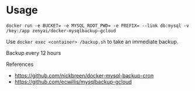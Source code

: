 # Usage

`docker run -e BUCKET= -e MYSQL_ROOT_PWD= -e PREFIX= --link db:mysql -v /key:/app zenyai/docker-mysqlbackup-gcloud`

Use `docker exec <container> /backup.sh` to take an immediate backup.

Backup every 12 hours

References
 - https://github.com/nickbreen/docker-mysql-backup-cron
 - https://github.com/ecwillis/mysqlbackup-gcloud